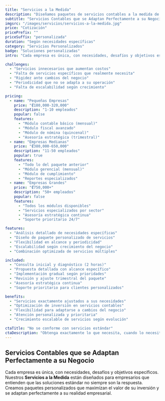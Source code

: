 ```yaml
---
title: "Servicios a la Medida"
description: "Diseñamos paquetes de servicios contables a la medida de sus necesidades, para que pueda contar con la asesoría que requiere sin comprometer su presupuesto."
subtitle: "Servicios Contables que se Adaptan Perfectamente a su Negocio"
imgsrc: "/images/servicios/servicios-a-la-medida.jpg"
price: "Cotización"
pricePrefix: ""
priceSuffix: "personalizada"
duration: "Según necesidades específicas"
category: "Servicios Personalizados"
badge: "Soluciones personalizadas"
intro: "Cada empresa es única, con necesidades, desafíos y objetivos específicos. Nuestros Servicios a la Medida están diseñados para empresarios que entienden que las soluciones estándar no siempre son la respuesta. Creamos paquetes personalizados que maximizan el valor de su inversión y se adaptan perfectamente a su realidad empresarial."

challenges:
  - "Servicios innecesarios que aumentan costos"
  - "Falta de servicios específicos que realmente necesita"
  - "Rigidez ante cambios del negocio"
  - "Periodicidad que no se adapta a su operación"
  - "Falta de escalabilidad según crecimiento"

pricing:
  - name: "Pequeñas Empresas"
    price: "₡180,000-320,000"
    description: "1-10 empleados"
    popular: false
    features:
      - "Módulo contable básico (mensual)"
      - "Módulo fiscal avanzado"
      - "Módulo de nómina (quincenal)"
      - "Asesoría estratégica (trimestral)"
  - name: "Empresas Medianas"
    price: "₡380,000-650,000"
    description: "11-50 empleados"
    popular: true
    features:
      - "Todo lo del paquete anterior"
      - "Módulo gerencial (mensual)"
      - "Módulo de cumplimiento"
      - "Reportes especializados"
  - name: "Empresas Grandes"
    price: "₡750,000+"
    description: "50+ empleados"
    popular: false
    features:
      - "Todos los módulos disponibles"
      - "Servicios especializados por sector"
      - "Asesoría estratégica continua"
      - "Soporte prioritario 24/7"

features:
  - "Análisis detallado de necesidades específicas"
  - "Diseño de paquete personalizado de servicios"
  - "Flexibilidad en alcance y periodicidad"
  - "Escalabilidad según crecimiento del negocio"
  - "Combinación optimizada de servicios múltiples"

included:
  - "Consulta inicial y diagnóstico (2 horas)"
  - "Propuesta detallada con alcance específico"
  - "Implementación gradual según prioridades"
  - "Revisión y ajuste trimestral del paquete"
  - "Asesoría estratégica continua"
  - "Soporte prioritario para clientes personalizados"

benefits:
  - "Servicios exactamente ajustados a sus necesidades"
  - "Optimización de inversión en servicios contables"
  - "Flexibilidad para adaptarse a cambios del negocio"
  - "Atención personalizada y prioritaria"
  - "Crecimiento escalable de servicios según evolución"

ctaTitle: "No se conforme con servicios estándar"
ctaDescription: "Obtenga exactamente lo que necesita, cuando lo necesita, al precio justo. Contáctenos hoy para diseñar la solución contable perfecta para su empresa."
---
```


## Servicios Contables que se Adaptan Perfectamente a su Negocio

Cada empresa es única, con necesidades, desafíos y objetivos específicos. Nuestros **Servicios a la Medida** están diseñados para empresarios que entienden que las soluciones estándar no siempre son la respuesta. Creamos paquetes personalizados que maximizan el valor de su inversión y se adaptan perfectamente a su realidad empresarial.